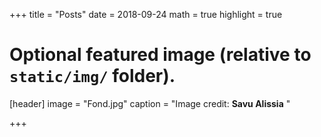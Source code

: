+++
title = "Posts"
date = 2018-09-24
math = true
highlight = true

# Optional featured image (relative to `static/img/` folder).
[header]
image = "Fond.jpg"
caption = "Image credit: **Savu Alissia** "

+++
